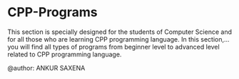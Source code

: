 # CPP-Programs

This section is specially designed for the students of Computer Science and for all those who are learning CPP programming language. In this section,... you will find all types of programs from beginner level to advanced level related to CPP programming language.

@author: ANKUR SAXENA
